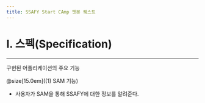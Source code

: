 ```yaml
---
title: SSAFY Start CAmp 챗봇 퀘스트
---
```

# I. 스펙(Specification)
---
구현된 어플리케이션의 주요 기능

@size[15.0em]((1) SAM 기능)
* 사용자가 SAM을 통해 SSAFY에 대한 정보를 알려준다.



